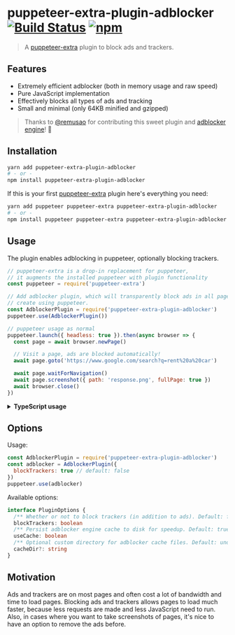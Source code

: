 # puppeteer-extra-plugin-adblocker [![Build Status](https://travis-ci.org/berstend/puppeteer-extra.svg?branch=master)](https://travis-ci.org/berstend/puppeteer-extra) [![npm](https://img.shields.io/npm/v/puppeteer-extra-plugin-adblocker.svg)](https://www.npmjs.com/package/puppeteer-extra-plugin-adblocker)

> A [puppeteer-extra](https://github.com/berstend/puppeteer-extra) plugin to block ads and trackers.

## Features

- Extremely efficient adblocker (both in memory usage and raw speed)
- Pure JavaScript implementation
- Effectively blocks all types of ads and tracking
- Small and minimal (only 64KB minified and gzipped)

> Thanks to [@remusao](https://github.com/remusao) for contributing this sweet plugin and [adblocker engine](https://github.com/cliqz-oss/adblocker)! 👏

## Installation

```bash
yarn add puppeteer-extra-plugin-adblocker
# - or -
npm install puppeteer-extra-plugin-adblocker
```

If this is your first [puppeteer-extra](https://github.com/berstend/puppeteer-extra) plugin here's everything you need:

```bash
yarn add puppeteer puppeteer-extra puppeteer-extra-plugin-adblocker
# - or -
npm install puppeteer puppeteer-extra puppeteer-extra-plugin-adblocker
```

## Usage

The plugin enables adblocking in puppeteer, optionally blocking trackers.

```javascript
// puppeteer-extra is a drop-in replacement for puppeteer,
// it augments the installed puppeteer with plugin functionality
const puppeteer = require('puppeteer-extra')

// Add adblocker plugin, which will transparently block ads in all pages you
// create using puppeteer.
const AdblockerPlugin = require('puppeteer-extra-plugin-adblocker')
puppeteer.use(AdblockerPlugin())

// puppeteer usage as normal
puppeteer.launch({ headless: true }).then(async browser => {
  const page = await browser.newPage()

  // Visit a page, ads are blocked automatically!
  await page.goto('https://www.google.com/search?q=rent%20a%20car')

  await page.waitForNavigation()
  await page.screenshot({ path: 'response.png', fullPage: true })
  await browser.close()
})
```

<details>
 <summary><strong>TypeScript usage</strong></summary><br/>

```ts
import puppeteer from 'puppeteer-extra'
import Adblocker from 'puppeteer-extra-plugin-adblocker'

puppeteer.use(Adblocker({ blockTrackers: true }))

puppeteer
  .launch({ headless: false, defaultViewport: null })
  .then(async browser => {
    const page = await browser.newPage()
    await page.goto('https://www.vanityfair.com')
    await page.waitFor(60 * 1000)
    await browser.close()
  })
```

</details>

## Options

Usage:

```js
const AdblockerPlugin = require('puppeteer-extra-plugin-adblocker')
const adblocker = AdblockerPlugin({
  blockTrackers: true // default: false
})
puppeteer.use(adblocker)
```

Available options:

```ts
interface PluginOptions {
  /** Whether or not to block trackers (in addition to ads). Default: false */
  blockTrackers: boolean
  /** Persist adblocker engine cache to disk for speedup. Default: true */
  useCache: boolean
  /** Optional custom directory for adblocker cache files. Default: undefined */
  cacheDir?: string
}
```

## Motivation

Ads and trackers are on most pages and often cost a lot of bandwidth and time
to load pages. Blocking ads and trackers allows pages to load much faster,
because less requests are made and less JavaScript need to run. Also, in cases
where you want to take screenshots of pages, it's nice to have an option to
remove the ads before.
